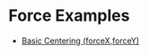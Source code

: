 # Force Examples

* [Basic Centering (forceX,forceY)](https://bl.ocks.org/rsk2327/075e1ad8245384a111fb334da63cd821)
